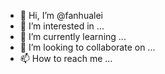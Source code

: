 - 👋 Hi, I’m @fanhualei
- 👀 I’m interested in ...
- 🌱 I’m currently learning ...
- 💞️ I’m looking to collaborate on ...
- 📫 How to reach me ...

<!---
fanhualei/fanhualei is a ✨ special ✨ repository because its `README.md` (this file) appears on your GitHub profile.
You can click the Preview link to take a look at your changes.
--->
